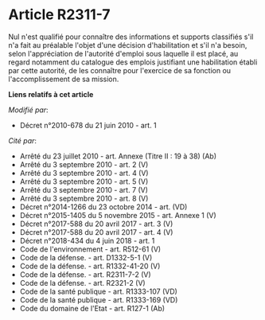 # Article R2311-7

Nul n'est qualifié pour connaître des informations  et supports classifiés s'il n'a fait au préalable l'objet d'une décision
d'habilitation et s'il n'a besoin, selon l'appréciation de l'autorité d'emploi sous laquelle il est placé, au regard
notamment du catalogue des emplois justifiant une habilitation établi par cette autorité, de les connaître pour l'exercice de
sa fonction ou l'accomplissement de sa mission.

**Liens relatifs à cet article**

_Modifié par_:

  - Décret n°2010-678 du 21 juin 2010 - art. 1

_Cité par_:

  - Arrêté du 23 juillet 2010 - art. Annexe (Titre II : 19 à 38) (Ab)
  - Arrêté du 3 septembre 2010 - art. 2 (V)
  - Arrêté du 3 septembre 2010 - art. 4 (V)
  - Arrêté du 3 septembre 2010 - art. 5 (V)
  - Arrêté du 3 septembre 2010 - art. 7 (V)
  - Arrêté du 3 septembre 2010 - art. 8 (V)
  - Décret n°2014-1266 du 23 octobre 2014 - art. (VD)
  - Décret n°2015-1405 du 5 novembre 2015 - art. Annexe 1 (V)
  - Décret n°2017-588 du 20 avril 2017 - art. 3 (V)
  - Décret n°2017-588 du 20 avril 2017 - art. 4 (V)
  - Décret n°2018-434 du 4 juin 2018 - art. 1
  - Code de l'environnement - art. R512-61 (V)
  - Code de la défense. - art. D1332-5-1 (V)
  - Code de la défense. - art. R1332-41-20 (V)
  - Code de la défense. - art. R2311-7-2 (V)
  - Code de la défense. - art. R2321-2 (V)
  - Code de la santé publique - art. R1333-107 (VD)
  - Code de la santé publique - art. R1333-169 (VD)
  - Code du domaine de l'Etat - art. R127-1 (Ab)
